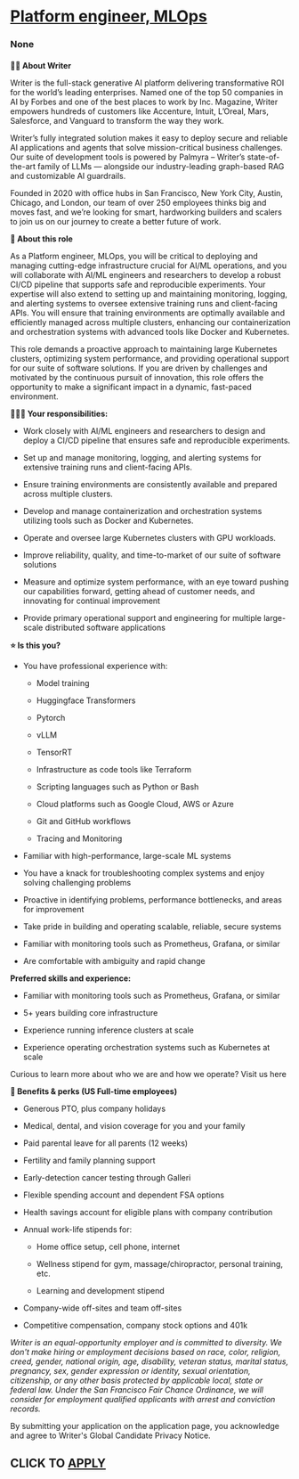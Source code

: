 # [Platform engineer, MLOps ](https://www.remotewlb.com/apply/platform-engineer-mlops-141321)  
### None  
####  

**✍🏽 About Writer**

Writer is the full-stack generative AI platform delivering transformative ROI for the world’s leading enterprises. Named one of the top 50 companies in AI by Forbes and one of the best places to work by Inc. Magazine, Writer empowers hundreds of customers like Accenture, Intuit, L’Oreal, Mars, Salesforce, and Vanguard to transform the way they work.

Writer’s fully integrated solution makes it easy to deploy secure and reliable AI applications and agents that solve mission-critical business challenges. Our suite of development tools is powered by Palmyra – Writer’s state-of-the-art family of LLMs — alongside our industry-leading graph-based RAG and customizable AI guardrails.

Founded in 2020 with office hubs in San Francisco, New York City, Austin, Chicago, and London, our team of over 250 employees thinks big and moves fast, and we’re looking for smart, hardworking builders and scalers to join us on our journey to create a better future of work.

**📐 About this role**

As a Platform engineer, MLOps, you will be critical to deploying and managing cutting-edge infrastructure crucial for AI/ML operations, and you will collaborate with AI/ML engineers and researchers to develop a robust CI/CD pipeline that supports safe and reproducible experiments. Your expertise will also extend to setting up and maintaining monitoring, logging, and alerting systems to oversee extensive training runs and client-facing APIs. You will ensure that training environments are optimally available and efficiently managed across multiple clusters, enhancing our containerization and orchestration systems with advanced tools like Docker and Kubernetes.

This role demands a proactive approach to maintaining large Kubernetes clusters, optimizing system performance, and providing operational support for our suite of software solutions. If you are driven by challenges and motivated by the continuous pursuit of innovation, this role offers the opportunity to make a significant impact in a dynamic, fast-paced environment.

 **🦸🏻‍♀️ Your responsibilities:**

  * Work closely with AI/ML engineers and researchers to design and deploy a CI/CD pipeline that ensures safe and reproducible experiments.

  * Set up and manage monitoring, logging, and alerting systems for extensive training runs and client-facing APIs.

  * Ensure training environments are consistently available and prepared across multiple clusters.

  * Develop and manage containerization and orchestration systems utilizing tools such as Docker and Kubernetes.

  * Operate and oversee large Kubernetes clusters with GPU workloads.

  * Improve reliability, quality, and time-to-market of our suite of software solutions

  * Measure and optimize system performance, with an eye toward pushing our capabilities forward, getting ahead of customer needs, and innovating for continual improvement

  * Provide primary operational support and engineering for multiple large-scale distributed software applications

 **⭐️ Is this you?**

  * You have professional experience with: 

    * Model training

    * Huggingface Transformers

    * Pytorch

    * vLLM

    * TensorRT

    * Infrastructure as code tools like Terraform

    * Scripting languages such as Python or Bash

    * Cloud platforms such as Google Cloud, AWS or Azure

    * Git and GitHub workflows

    * Tracing and Monitoring

  * Familiar with high-performance, large-scale ML systems

  * You have a knack for troubleshooting complex systems and enjoy solving challenging problems

  * Proactive in identifying problems, performance bottlenecks, and areas for improvement

  * Take pride in building and operating scalable, reliable, secure systems

  * Familiar with monitoring tools such as Prometheus, Grafana, or similar

  * Are comfortable with ambiguity and rapid change

 **Preferred skills and experience:**

  * Familiar with monitoring tools such as Prometheus, Grafana, or similar

  * 5+ years building core infrastructure 

  * Experience running inference clusters at scale

  * Experience operating orchestration systems such as Kubernetes at scale

Curious to learn more about who we are and how we operate? Visit us here

 **🍩 Benefits & perks (US Full-time employees)**

  * Generous PTO, plus company holidays

  * Medical, dental, and vision coverage for you and your family

  * Paid parental leave for all parents (12 weeks)

  * Fertility and family planning support

  * Early-detection cancer testing through Galleri

  * Flexible spending account and dependent FSA options

  * Health savings account for eligible plans with company contribution

  * Annual work-life stipends for:

    * Home office setup, cell phone, internet

    * Wellness stipend for gym, massage/chiropractor, personal training, etc.

    * Learning and development stipend

  * Company-wide off-sites and team off-sites

  * Competitive compensation, company stock options and 401k

 _Writer is an equal-opportunity employer and is committed to diversity. We don't make hiring or employment decisions based on race, color, religion, creed, gender, national origin, age, disability, veteran status, marital status, pregnancy, sex, gender expression or identity, sexual orientation, citizenship, or any other basis protected by applicable local, state or federal law. Under the San Francisco Fair Chance Ordinance, we will consider for employment qualified applicants with arrest and conviction records._

By submitting your application on the application page, you acknowledge and agree to Writer's Global Candidate Privacy Notice.

  
## CLICK TO [APPLY](https://www.remotewlb.com/apply/platform-engineer-mlops-141321)

